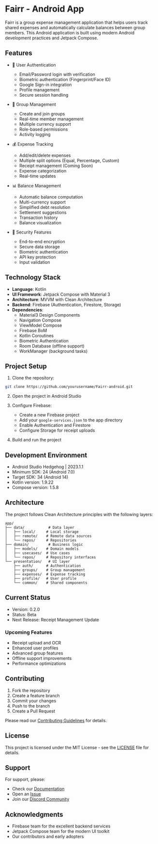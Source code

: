# Fairr - Android App

Fairr is a group expense management application that helps users track shared expenses and automatically calculate balances between group members. This Android application is built using modern Android development practices and Jetpack Compose.

## Features

- 👤 User Authentication
  - Email/Password login with verification
  - Biometric authentication (Fingerprint/Face ID)
  - Google Sign-in integration
  - Profile management
  - Secure session handling

- 👥 Group Management
  - Create and join groups
  - Real-time member management
  - Multiple currency support
  - Role-based permissions
  - Activity logging

- 💰 Expense Tracking
  - Add/edit/delete expenses
  - Multiple split options (Equal, Percentage, Custom)
  - Receipt management (Coming Soon)
  - Expense categorization
  - Real-time updates

- 📊 Balance Management
  - Automatic balance computation
  - Multi-currency support
  - Simplified debt resolution
  - Settlement suggestions
  - Transaction history
  - Balance visualization

- 🔐 Security Features
  - End-to-end encryption
  - Secure data storage
  - Biometric authentication
  - API key protection
  - Input validation

## Technology Stack

- **Language**: Kotlin
- **UI Framework**: Jetpack Compose with Material 3
- **Architecture**: MVVM with Clean Architecture
- **Backend**: Firebase (Authentication, Firestore, Storage)
- **Dependencies**:
  - Material3 Design Components
  - Navigation Compose
  - ViewModel Compose
  - Firebase BoM
  - Kotlin Coroutines
  - Biometric Authentication
  - Room Database (offline support)
  - WorkManager (background tasks)

## Project Setup

1. Clone the repository:
```bash
git clone https://github.com/yourusername/Fairr-android.git
```

2. Open the project in Android Studio

3. Configure Firebase:
   - Create a new Firebase project
   - Add your `google-services.json` to the app directory
   - Enable Authentication and Firestore
   - Configure Storage for receipt uploads

4. Build and run the project

## Development Environment

- Android Studio Hedgehog | 2023.1.1
- Minimum SDK: 24 (Android 7.0)
- Target SDK: 34 (Android 14)
- Kotlin version: 1.9.22
- Compose version: 1.5.8

## Architecture

The project follows Clean Architecture principles with the following layers:

```
app/
├── data/           # Data layer
│   ├── local/     # Local storage
│   ├── remote/    # Remote data sources
│   └── repos/     # Repositories
├── domain/         # Business logic
│   ├── models/    # Domain models
│   ├── usecases/  # Use cases
│   └── repos/     # Repository interfaces
└── presentation/   # UI layer
    ├── auth/      # Authentication
    ├── groups/    # Group management
    ├── expenses/  # Expense tracking
    ├── profile/   # User profile
    └── common/    # Shared components
```

## Current Status

- Version: 0.2.0
- Status: Beta
- Next Release: Receipt Management Update

### Upcoming Features
- Receipt upload and OCR
- Enhanced user profiles
- Advanced group features
- Offline support improvements
- Performance optimizations

## Contributing

1. Fork the repository
2. Create a feature branch
3. Commit your changes
4. Push to the branch
5. Create a Pull Request

Please read our [Contributing Guidelines](CONTRIBUTING.md) for details.

## License

This project is licensed under the MIT License - see the [LICENSE](LICENSE) file for details.

## Support

For support, please:
- Check our [Documentation](docs/README.md)
- Open an [Issue](../../issues)
- Join our [Discord Community](discord-link)

## Acknowledgments

- Firebase team for the excellent backend services
- Jetpack Compose team for the modern UI toolkit
- Our contributors and early adopters 
